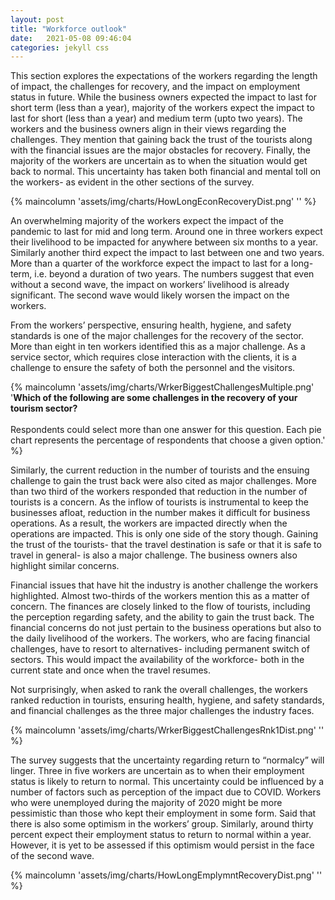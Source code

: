 ```yaml
---
layout: post
title: "Workforce outlook"
date:   2021-05-08 09:46:04
categories: jekyll css
---
```


This section explores the expectations of the workers regarding the length of impact, the challenges for recovery, and the impact on employment status in future. While the business owners expected the impact to last for short term (less than a year), majority of the workers expect the impact to last for short (less than a year) and medium term (upto two years). The workers and the business owners align in their views regarding the challenges. They mention that gaining back the trust of the tourists along with the financial issues are the major obstacles for recovery. Finally, the majority of the workers are uncertain as to when the situation would get back to normal. This uncertainty has taken both financial and mental toll on the workers- as evident in the other sections of the survey. 



{% maincolumn 'assets/img/charts/HowLongEconRecoveryDist.png' '' %}

An overwhelming majority of the workers expect the impact of the pandemic to last for mid and long term. Around one in three workers expect their livelihood to be impacted for anywhere between six months to a year. Similarly another third expect the impact to last between one and two years. More than a quarter of the workforce expect the impact to last for a long-term, i.e. beyond a duration of two years.  The numbers suggest that even without a second wave, the impact on workers’ livelihood is already significant. The second wave would likely worsen the impact on the workers.

From the workers’ perspective, ensuring health, hygiene, and safety standards is one of the major challenges for the recovery of the sector. More than eight in ten workers identified this as a major challenge. As a service sector, which requires close interaction with the clients, it is a challenge to ensure the safety of both the personnel and the visitors. 



{% maincolumn 'assets/img/charts/WrkerBiggestChallengesMultiple.png' '<b>Which of the following are some challenges in the recovery of your tourism sector?</b> <br/><br/> Respondents could select more than one answer for this question. Each pie chart represents the percentage of respondents that choose a given option.' %}

Similarly, the current reduction in the number of tourists and the ensuing challenge to gain the trust back were also cited as major challenges. More than two third of the workers responded that reduction in the number of tourists is a concern. As the inflow of tourists is instrumental to keep the businesses afloat, reduction in the number makes it difficult for business operations. As a result, the workers are impacted directly when the operations are impacted. This is only one side of the story though. Gaining the trust of the tourists- that the travel destination is safe or that it is safe to travel in general- is also a major challenge. The business owners also highlight similar concerns.


Financial issues that have hit the industry is another challenge the workers highlighted. Almost two-thirds of the workers mention this as a matter of concern. The finances are closely linked to the flow of tourists, including the perception regarding safety, and the ability to gain the trust back. The financial concerns do not just pertain to the business operations but also to the daily livelihood of the workers. The workers, who are facing financial challenges, have to resort to alternatives- including permanent switch of sectors. This would impact the availability of the workforce- both in the current state and once when the travel resumes. 

Not surprisingly, when asked to rank the overall challenges, the workers ranked reduction in tourists, ensuring health, hygiene, and safety standards, and financial challenges as the three major challenges the industry faces.

{% maincolumn 'assets/img/charts/WrkerBiggestChallengesRnk1Dist.png' '' %}

The survey suggests that the uncertainty regarding return to “normalcy” will linger. Three in five workers are uncertain as to when their employment status is likely to return to normal. This uncertainty could be influenced by a number of factors such as perception of the impact due to COVID. Workers who were unemployed during the majority of 2020 might be more pessimistic than those who kept their employment in some form. Said that there is also some optimism in the workers’ group. Similarly, around thirty percent expect their employment status to return to normal within a year. However, it is yet to be assessed if this optimism would persist in the face of the second wave. 

{% maincolumn 'assets/img/charts/HowLongEmplymntRecoveryDist.png' '' %}

